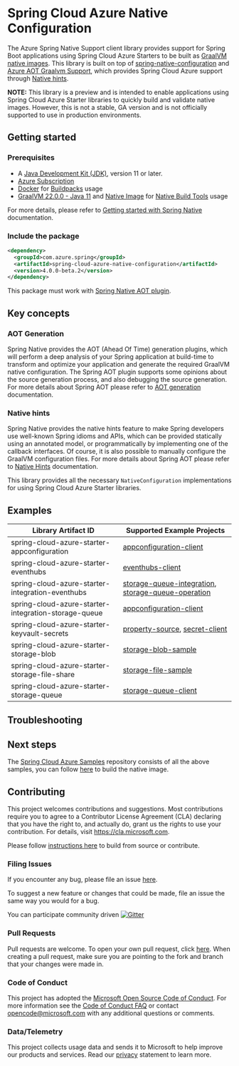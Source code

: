 # Spring Cloud Azure Native Configuration

The Azure Spring Native Support client library provides support for Spring Boot applications using Spring Cloud Azure Starters to be built as [GraalVM native
images](https://www.graalvm.org/22.0/reference-manual/native-image/). 
This library is built on top of [spring-native-configuration](https://mvnrepository.com/artifact/org.springframework.experimental/spring-native-configuration) and [Azure AOT Graalvm Support](https://github.com/Azure/azure-sdk-for-java/tree/main/sdk/aot), which provides Spring Cloud Azure support through [Native hints](https://docs.spring.io/spring-native/docs/current/reference/htmlsingle/#native-hints).

**NOTE:** This library is a preview and is intended to enable applications using Spring Cloud Azure Starter libraries to quickly
build and validate native images. However, this is not a stable, GA version and is not officially supported to use in production
environments.

## Getting started

### Prerequisites
- A [Java Development Kit (JDK)][jdk_link], version 11 or later.
- [Azure Subscription][azure_subscription]
- [Docker](https://docs.docker.com/installation/#installation) for [Buildpacks](https://docs.spring.io/spring-native/docs/current/reference/htmlsingle/#getting-started-buildpacks-system-requirements) usage
- [GraalVM 22.0.0 - Java 11](https://www.graalvm.org/downloads/) and [Native Image](https://www.graalvm.org/22.0/reference-manual/native-image/) for [Native Build Tools](https://docs.spring.io/spring-native/docs/current/reference/htmlsingle/#getting-started-native-image-system-requirements) usage

For more details, please refer to [Getting started with Spring Native](https://docs.spring.io/spring-native/docs/current/reference/htmlsingle/#getting-started)
documentation.

### Include the package

[//]: # ({x-version-update-start;com.azure.spring:spring-cloud-azure-native-configuration;current})
```xml
<dependency>
  <groupId>com.azure.spring</groupId>
  <artifactId>spring-cloud-azure-native-configuration</artifactId>
  <version>4.0.0-beta.2</version>
</dependency>
```

This package must work with [Spring Native AOT plugin](https://docs.spring.io/spring-native/docs/current/reference/htmlsingle/#aot).

## Key concepts

### AOT Generation

Spring Native provides the AOT (Ahead Of Time) generation plugins, which will perform a deep analysis of your Spring application at build-time 
to transform and optimize your application and generate the required GraalVM native configuration. The Spring AOT plugin supports some opinions 
about the source generation process, and also debugging the source generation. For more details about Spring AOT please refer to [AOT generation](https://docs.spring.io/spring-native/docs/current/reference/htmlsingle/#aot) documentation.

### Native hints

Spring Native provides the native hints feature to make Spring developers use well-known Spring idioms and APIs, which can be provided 
statically using an annotated model, or programmatically by implementing one of the callback interfaces. Of course, it is also possible 
to manually configure the GraalVM configuration files. For more details about Spring AOT please refer to [Native Hints](https://docs.spring.io/spring-native/docs/current/reference/htmlsingle/#native-hints) documentation.

This library provides all the necessary `NativeConfiguration` implementations for using Spring Cloud Azure Starter libraries.

## Examples

| Library Artifact ID                                     | Supported Example Projects                                                                                      |
|---------------------------------------------------------|-----------------------------------------------------------------------------------------------------------------|
| spring-cloud-azure-starter-appconfiguration             | [appconfiguration-client][appconfiguration-client]                                                              |
| spring-cloud-azure-starter-eventhubs                    | [eventhubs-client][eventhubs-client]                                                                            |
| spring-cloud-azure-starter-integration-eventhubs        | [storage-queue-integration][storage-queue-integration], [storage-queue-operation][storage-queue-operation]      |
| spring-cloud-azure-starter-integration-storage-queue    | [appconfiguration-client][appconfiguration-client]                                                              |
| spring-cloud-azure-starter-keyvault-secrets             | [property-source][property-source], [secret-client][secret-client]                                              |
| spring-cloud-azure-starter-storage-blob                 | [storage-blob-sample][storage-blob-sample]                                                                      |
| spring-cloud-azure-starter-storage-file-share           | [storage-file-sample][storage-file-sample]                                                                      |
| spring-cloud-azure-starter-storage-queue                | [storage-queue-client][storage-queue-client]                                                                    |

## Troubleshooting

## Next steps

The [Spring Cloud Azure Samples][azure-spring-samples] repository consists of all the above samples, you can follow [here][azure-spring-samples-on-spring-native] to build the native image.

## Contributing
This project welcomes contributions and suggestions.  Most contributions require you to agree to a Contributor License Agreement (CLA) declaring that you have the right to, and actually do, grant us the rights to use your contribution. For details, visit https://cla.microsoft.com.

Please follow [instructions here][spring-contributing] to build from source or contribute.

### Filing Issues

If you encounter any bug, please file an issue [here][azure-sdk-for-java-issues].

To suggest a new feature or changes that could be made, file an issue the same way you would for a bug.

You can participate community driven [![Gitter][gitter-spring-on-azure-img]][gitter-spring-on-azure]

### Pull Requests

Pull requests are welcome. To open your own pull request, click [here][azure-sdk-for-java-compare]. When creating a pull request, make sure you are pointing to the fork and branch that your changes were made in.

### Code of Conduct

This project has adopted the [Microsoft Open Source Code of Conduct][codeofconduct]. For more information see the [Code of Conduct FAQ][codeofconduct-faq] or contact [opencode@microsoft.com](mailto:opencode@microsoft.com) with any additional questions or comments.

### Data/Telemetry

This project collects usage data and sends it to Microsoft to help improve our products and services. Read our [privacy][privacy-statement] statement to learn more.

<!-- LINKS -->
[jdk_link]: https://docs.microsoft.com/java/azure/jdk/?view=azure-java-stable
[azure_subscription]: https://azure.microsoft.com/free
[spring-contributing]: https://github.com/Azure/azure-sdk-for-java/blob/main/sdk/spring/CONTRIBUTING.md
[azure-sdk-for-java-issues]: https://github.com/Azure/azure-sdk-for-java/issues
[gitter-spring-on-azure-img]: https://badges.gitter.im/Microsoft/spring-on-azure.svg
[gitter-spring-on-azure]: https://gitter.im/Microsoft/spring-on-azure
[azure-sdk-for-java-compare]: https://github.com/Azure/azure-sdk-for-java/compare
[codeofconduct]: https://opensource.microsoft.com/codeofconduct/faq/
[codeofconduct-faq]: https://opensource.microsoft.com/codeofconduct/faq/
[privacy-statement]: https://privacy.microsoft.com/privacystatement
[azure-spring-samples]: https://github.com/Azure-Samples/azure-spring-boot-samples
[azure-spring-samples-on-spring-native]: https://github.com/Azure-Samples/azure-spring-boot-samples#run-samples-based-on-spring-native
[azure-spring-sample-storage-blob-native]: https://github.com/Azure-Samples/azure-spring-boot-samples/tree/main/spring-native/storage-blob-native
[appconfiguration-client]: https://github.com/Azure-Samples/azure-spring-boot-samples/tree/main/appconfiguration/spring-cloud-azure-starter-appconfiguration/appconfiguration-client
[eventhubs-client]: https://github.com/Azure-Samples/azure-spring-boot-samples/tree/main/eventhubs/spring-cloud-azure-starter-eventhubs/eventhubs-client
[storage-queue-integration]: https://github.com/Azure-Samples/azure-spring-boot-samples/tree/main/storage/spring-cloud-azure-starter-integration-storage-queue/storage-queue-integration
[storage-queue-operation]: https://github.com/Azure-Samples/azure-spring-boot-samples/tree/main/storage/spring-cloud-azure-starter-integration-storage-queue/storage-queue-operation
[appconfiguration-client]: https://github.com/Azure-Samples/azure-spring-boot-samples/tree/main/appconfiguration/spring-cloud-azure-starter-appconfiguration/appconfiguration-client
[property-source]: https://github.com/Azure-Samples/azure-spring-boot-samples/tree/main/keyvault/spring-cloud-azure-starter-keyvault-secrets/property-source
[secret-client]: https://github.com/Azure-Samples/azure-spring-boot-samples/tree/main/keyvault/spring-cloud-azure-starter-keyvault-secrets/secret-client
[storage-blob-sample]: https://github.com/Azure-Samples/azure-spring-boot-samples/tree/main/storage/spring-cloud-azure-starter-storage-blob/storage-blob-sample
[storage-file-sample]: https://github.com/Azure-Samples/azure-spring-boot-samples/tree/main/storage/spring-cloud-azure-starter-storage-file-share/storage-file-sample
[storage-queue-client]: https://github.com/Azure-Samples/azure-spring-boot-samples/tree/main/storage/spring-cloud-azure-starter-storage-queue/storage-queue-client

